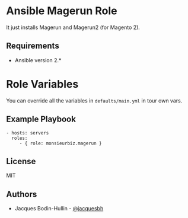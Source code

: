 # Ansible Magerun Role

It just installs Magerun and Magerun2 (for Magento 2).

## Requirements

* Ansible version 2.*

# Role Variables

You can override all the variables in `defaults/main.yml` in tour own vars.

## Example Playbook

    - hosts: servers
      roles:
         - { role: monsieurbiz.magerun }

## License

MIT

## Authors

* Jacques Bodin-Hullin - [@jacquesbh](https://twitter.com/jacquesbh)
